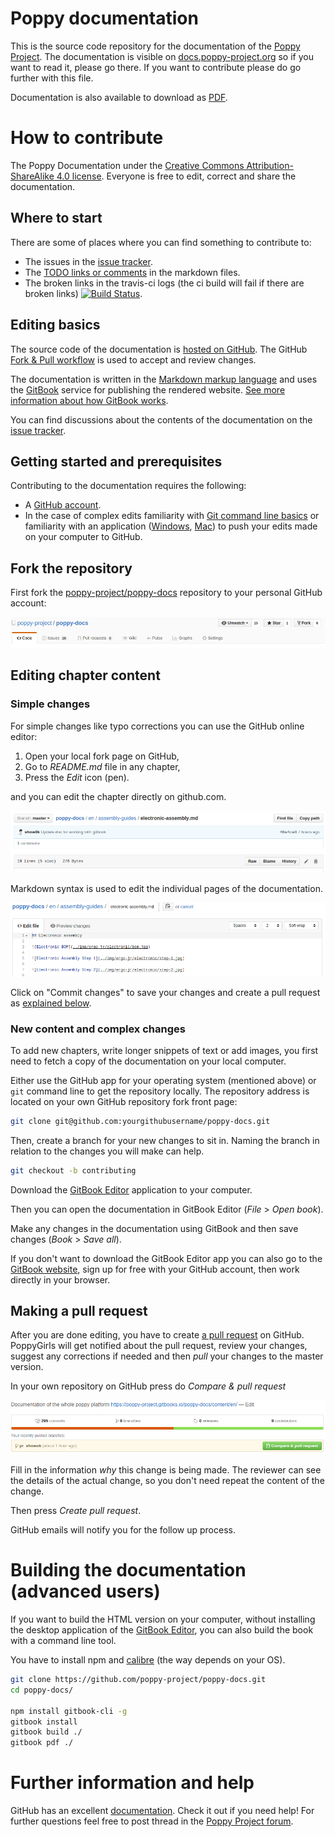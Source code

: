 # Poppy documentation

This is the source code repository for the documentation of the [Poppy Project](http://poppy-project.org). The documentation is visible on [docs.poppy-project.org](https://poppy-project.gitbooks.io/poppy-docs/content/en/) so if you want to read it, please go there. If you want to contribute please do go further with this file.

Documentation is also available to download as [PDF](https://www.gitbook.com/download/pdf/book/poppy-project/poppy-docs).

# How to contribute

The Poppy Documentation under the [Creative Commons Attribution-ShareAlike 4.0 license](http://creativecommons.org/licenses/by-sa/4.0/). Everyone is free to edit, correct and share the documentation.

## Where to start

There are some of places where you can find something to contribute to:

* The issues in the [issue tracker](https://github.com/poppy-project/poppy-docs/issues).
* The [TODO links or comments](https://github.com/poppy-project/poppy-docs/search?utf8=%E2%9C%93&q=TODO) in the markdown files.
* The broken links in the travis-ci logs (the ci build will fail if there are broken links) [![Build Status](https://travis-ci.org/poppy-project/poppy-docs.svg?branch=master)](https://travis-ci.org/poppy-project/poppy-docs).

## Editing basics

The source code of the documentation is [hosted on GitHub](http://github.com/poppy-project/poppy-docs). The GitHub [Fork & Pull workflow](https://help.github.com/articles/using-pull-requests) is used to accept and review changes.

The documentation is written in the [Markdown markup language](https://help.github.com/articles/markdown-basics) and uses the [GitBook](https://www.gitbook.com/book/poppy-project/poppy-docs/details) service for publishing the rendered website. [See more information about how GitBook works](http://help.gitbook.com/).

You can find discussions about the contents of the documentation on the [issue tracker](https://github.com/poppy-project/poppy-docs/issues).

## Getting started and prerequisites

Contributing to the documentation requires the following:

* A [GitHub account](https://github.com).
* In the case of complex edits familiarity with [Git command line basics](https://help.github.com/articles/set-up-git) or familiarity with an application ([Windows](https://windows.github.com/), [Mac](https://mac.github.com/)) to push your edits made on your computer to GitHub.

## Fork the repository

First fork the [poppy-project/poppy-docs](https://github.com/poppy-project/poppy-docs) repository to your personal GitHub account:

![Fork button](contributing/img/fork.png)

## Editing chapter content

### Simple changes

For simple changes like typo corrections you can use the GitHub online editor:

1. Open your local fork page on GitHub,
1. Go to *README.md* file in any chapter,
1. Press the *Edit* icon (pen).

and you can edit the chapter directly on github.com.

![Edit button](contributing/img/edit.png)

Markdown syntax is used to edit the individual pages of the documentation.

![GitHub editor](contributing/img/github_editor.png)

Click on "Commit changes" to save your changes and create a pull request as [explained below](#making-a-pull-request).

### New content and complex changes

To add new chapters, write longer snippets of text or add images, you first need to fetch a copy of the documentation on your local computer.

Either use the GitHub app for your operating system (mentioned above) or `git` command line to get the repository locally. The repository address is located on your own GitHub repository fork front page:

```bash
git clone git@github.com:yourgithubusername/poppy-docs.git
```

Then, create a branch for your new changes to sit in. Naming the branch in relation to the changes you will make can help.

```bash
git checkout -b contributing
```

Download the [GitBook Editor](https://www.gitbook.com/editor/) application to your computer.

Then you can open the documentation in GitBook Editor (*File* > *Open book*).

Make any changes in the documentation using GitBook and then save changes (*Book* > *Save all*).
<!-- TODO push or not-->

If you don't want to download the GitBook Editor app you can also go to the [GitBook website](http://gitbook.com), sign up for free with your GitHub account, then work directly in your browser.

## Making a pull request

After you are done editing, you have to create [a pull request](https://help.github.com/articles/using-pull-requests)  on GitHub. PoppyGirls will get notified about the pull request, review your changes, suggest any corrections if needed and then *pull* your changes to the master version.

In your own repository on GitHub press do *Compare & pull request*

![PR](contributing/img/pull_request.png)

Fill in the information *why* this change is being made. The reviewer can see the details of the actual change, so you don't need repeat the content of the change.

Then press *Create pull request*.

GitHub emails will notify you for the follow up process.

# Building the documentation (advanced users)

If you want to build the HTML version on your computer, without installing the desktop application of the [GitBook Editor](https://www.gitbook.com/editor/), you can also build the book with a command line tool.

You have to install npm and [calibre](https://calibre-ebook.com/download) (the way depends on your OS).

```bash
git clone https://github.com/poppy-project/poppy-docs.git
cd poppy-docs/

npm install gitbook-cli -g
gitbook install
gitbook build ./
gitbook pdf ./
```

# Further information and help

GitHub has an excellent [documentation](https://help.github.com/). Check it out if you need help!
For further questions feel free to post thread in the [Poppy Project forum](https://forum.poppy-project.org).
